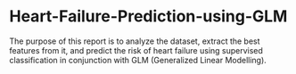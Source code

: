 # Heart-Failure-Prediction-using-GLM
The purpose of this report is to analyze the dataset, extract the best features from it, and predict the risk of heart failure using supervised classification in conjunction with GLM (Generalized Linear Modelling).
